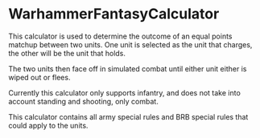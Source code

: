 # WarhammerFantasyCalculator
This calculator is used to determine the outcome of an equal points matchup between two units.
One unit is selected as the unit that charges, the other will be the unit that holds.

The two units then face off in simulated combat until either unit either is wiped out or flees.

Currently this calculator only supports infantry, and does not take into account standing and shooting, only combat.

This calculator contains all army special rules and BRB special rules that could apply to the units.
